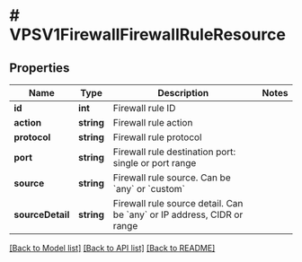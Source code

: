 # # VPSV1FirewallFirewallRuleResource

## Properties

Name | Type | Description | Notes
------------ | ------------- | ------------- | -------------
**id** | **int** | Firewall rule ID |
**action** | **string** | Firewall rule action |
**protocol** | **string** | Firewall rule protocol |
**port** | **string** | Firewall rule destination port: single or port range |
**source** | **string** | Firewall rule source. Can be &#x60;any&#x60; or &#x60;custom&#x60; |
**sourceDetail** | **string** | Firewall rule source detail. Can be &#x60;any&#x60; or IP address, CIDR or range |

[[Back to Model list]](../../README.md#models) [[Back to API list]](../../README.md#endpoints) [[Back to README]](../../README.md)
